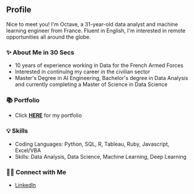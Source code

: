 ## Profile

Nice to meet you! I'm Octave, a 31-year-old data analyst and machine learning engineer from France.
Fluent in English, I'm interested in remote opportunities all around the globe.

### ✨ About Me in 30 Secs
- 10 years of experience working in Data for the French Armed Forces
- Interested in continuing my career in the civilian sector
- Master's Degree in AI Engineering, Bachelor's degree in Data Analysis and currently completing a Master of Science in Data Science

### 📚 Portfolio
- Click **[HERE](https://github.com/Faskill/Portfolio/blob/main/README.md)** for my portfolio

### 💡 Skills
- Coding Languages: Python, SQL, R, Tableau, Ruby, Javascript, Excel/VBA 
- Skills: Data Analysis, Data Science, Machine Learning, Deep Learning

### 🙌🏻 Connect with Me
- [LinkedIn](https://www.linkedin.com/in/octave-antoni/)
